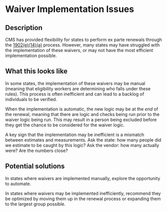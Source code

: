 # Waiver Implementation Issues

## Description

CMS has provided flexibility for states to perform ex parte renewals through the [1902(e)(14)(a)](https://www.medicaid.gov/resources-for-states/coronavirus-disease-2019-covid-19/unwinding-and-returning-regular-operations-after-covid-19/covid-19-phe-unwinding-section-1902e14a-waiver-approvals/index.html) process. However, many states may have struggled with the implementation of these waivers, or may not have the most efficient implementation possible.

## What this looks like

In some states, the implementation of these waivers may be manual (meaning that eligibility workers are determining who falls under these rules). This process is often inefficient and can lead to a backlog of individuals to be verified.

When the implementation is automatic, the new logic may be at the _end_ of the renewal, meaning that there are logic and checks being run prior to the waiver logic being run. This may result in a person being excluded before they get the chance to be considered for the waiver logic.

A key sign that the implementation may be inefficient is a mismatch between estimates and measurements. Ask the state: how many people did we estimate to be caught by this logic? Ask the vendor: how many actually were? Are the numbers close?

## Potential solutions

In states where waivers are implemented manually, explore the opportunity to automate.

In states where waivers may be implemented inefficiently, recommend they be optimized by moving them up in the renewal process or expanding them to the largest group possible.
